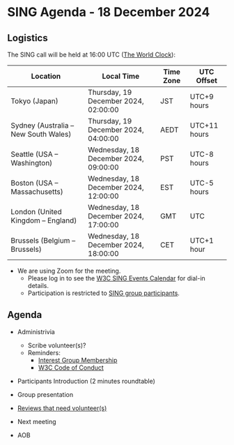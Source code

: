 # SING Agenda - 18 December 2024

## Logistics

The SING call will be held at 16:00 UTC ([The World Clock](https://www.timeanddate.com/worldclock/meetingdetails.html?year=2024&month=12&day=18&hour=17&min=0&sec=0&p1=248&p2=240&p3=234&p4=43&p5=136&p6=48)):

| Location                       | Local Time                             | Time Zone | UTC Offset     |
|--------------------------------|-----------------------------------------|-----------|----------------|
| Tokyo (Japan)                  | Thursday, 19 December 2024, 02:00:00    | JST       | UTC+9 hours    |
| Sydney (Australia – New South Wales) | Thursday, 19 December 2024, 04:00:00    | AEDT      | UTC+11 hours   |
| Seattle (USA – Washington)     | Wednesday, 18 December 2024, 09:00:00   | PST       | UTC-8 hours    |
| Boston (USA – Massachusetts)   | Wednesday, 18 December 2024, 12:00:00   | EST       | UTC-5 hours    |
| London (United Kingdom – England) | Wednesday, 18 December 2024, 17:00:00   | GMT       | UTC            |
| Brussels (Belgium – Brussels)  | Wednesday, 18 December 2024, 18:00:00   | CET       | UTC+1 hour     |


* We are using Zoom for the meeting.
    * Please log in to see the [W3C SING Events Calendar](https://www.w3.org/groups/ig/security/calendar/) for dial-in details. 
    * Participation is restricted to [SING group participants](https://www.w3.org/groups/wg/fedid/participants/).
<!-- * Minutes will be taken in []().-->


## Agenda

* Administrivia
  * Scribe volunteer(s)?
  * Reminders: 
     * [Interest Group Membership](https://www.w3.org/groups/ig/security/)
     * [W3C Code of Conduct](https://www.w3.org/policies/code-of-conduct/)

* Participants Introduction (2 minutes roundtable)
* Group presentation
* [Reviews that need volunteer(s)](https://github.com/w3c/security-request/issues?q=is%3Aissue+is%3Aopen+no%3Aassignee+)
* Next meeting

* AOB
 
